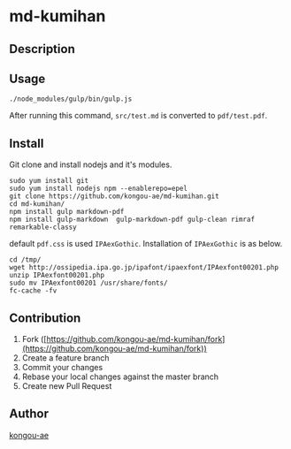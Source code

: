 # md-kumihan

## Description

## Usage

```
./node_modules/gulp/bin/gulp.js
```

After running this command, `src/test.md` is converted to `pdf/test.pdf`.

## Install

Git clone and install nodejs and it's modules.

```
sudo yum install git
sudo yum install nodejs npm --enablerepo=epel
git clone https://github.com/kongou-ae/md-kumihan.git
cd md-kumihan/
npm install gulp markdown-pdf
npm install gulp-markdown  gulp-markdown-pdf gulp-clean rimraf remarkable-classy
```

default `pdf.css` is used `IPAexGothic`. Installation of `IPAexGothic` is as below.

```
cd /tmp/
wget http://ossipedia.ipa.go.jp/ipafont/ipaexfont/IPAexfont00201.php 
unzip IPAexfont00201.php
sudo mv IPAexfont00201 /usr/share/fonts/
fc-cache -fv
```

## Contribution

1. Fork ([https://github.com/kongou-ae/md-kumihan/fork](https://github.com/kongou-ae/md-kumihan/fork))
1. Create a feature branch
1. Commit your changes
1. Rebase your local changes against the master branch
1. Create new Pull Request

## Author

[kongou-ae](https://github.com/kongou-ae)
